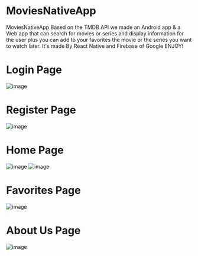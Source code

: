 # MoviesNativeApp
MoviesNativeApp
Based on the TMDB API we made an Android app & a Web app that can search for movies or series and display information for the user plus you can add to your favorites the movie or the series you want to watch later.
It's made By React Native and Firebase of Google ENJOY!

# Login Page
![image](https://github.com/NitayKurt/MoviesNativeApp/assets/104898225/059f0585-ed72-467f-86b5-e48fbe8ad46c)


# Register Page
![image](https://github.com/NitayKurt/MoviesNativeApp/assets/104898225/0a689bae-8e63-4e55-9ce6-cbb7f1b307f3)


# Home Page
![image](https://github.com/NitayKurt/MoviesNativeApp/assets/104898225/0ed909e1-6873-4601-805f-3f85a709faec)
![image](https://github.com/NitayKurt/MoviesNativeApp/assets/104898225/04a91b62-0dbd-4592-923e-776f45ce3d10)


# Favorites Page
![image](https://github.com/NitayKurt/MoviesNativeApp/assets/104898225/ed3de450-5165-4096-b381-1254b7f15a42)


# About Us Page
![image](https://github.com/NitayKurt/MoviesNativeApp/assets/104898225/761498d0-7458-4589-a118-e7804dafdc7e)



